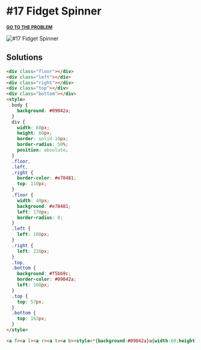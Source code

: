 # #17 Fidget Spinner

<p>
  <sup>
    <a href="https://cssbattle.dev/play/17"><strong>GO TO THE PROBLEM</strong></a>
  </sup>
</p>

![#17 Fidget Spinner](https://cssbattle.dev/targets/17.png)

## Solutions

```html
<div class="floor"></div>
<div class="left"></div>
<div class="right"></div>
<div class="top"></div>
<div class="bottom"></div>
<style>
  body {
    background: #09042a;
  }
  div {
    width: 60px;
    height: 60px;
    border: solid 10px;
    border-radius: 50%;
    position: absolute;
  }
  .floor,
  .left,
  .right {
    border-color: #e78481;
    top: 110px;
  }
  .floor {
    width: 40px;
    background: #e78481;
    left: 170px;
    border-radius: 0;
  }
  .left {
    left: 100px;
  }
  .right {
    left: 220px;
  }
  .top,
  .bottom {
    background: #f5bb9c;
    border-color: #09042a;
    left: 160px;
  }
  .top {
    top: 57px;
  }
  .bottom {
    top: 163px;
  }
</style>
```

```html
<a f><a l><a r><a t><a b><style>*{background:#09042a}a{width:60;height:60;border:solid 10px#e78481;border-radius:50%;position:fixed;top:110;left:170}a[f]{width:40;background:#e78481;border-radius:0}a[l]{left:100}a[r]{left:220}a[t],a[b]{background:#f5bb9c;border-color:#09042a;left:160}a[t]{top:57}a[b]{top:163
```
